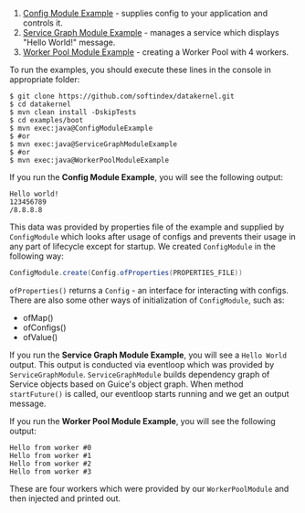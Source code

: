 1. [Config Module Example](https://github.com/softindex/datakernel/blob/master/examples/boot/src/main/java/io/datakernel/examples/ConfigModuleExample.java) - 
supplies config to your application and controls it.
2. [Service Graph Module Example](https://github.com/softindex/datakernel/tree/master/examples/boot/src/main/java/io/datakernel/examples/ServiceGraphModuleExample.java) - 
manages a service which displays "Hello World!" message.
3. [Worker Pool Module Example](https://github.com/softindex/datakernel/tree/master/examples/boot/src/main/java/io/datakernel/examples/WorkerPoolModuleExample.java) - 
creating a Worker Pool with 4 workers.

To run the examples, you should execute these lines in the console in appropriate folder:
``` 
$ git clone https://github.com/softindex/datakernel.git
$ cd datakernel
$ mvn clean install -DskipTests
$ cd examples/boot
$ mvn exec:java@ConfigModuleExample
$ #or
$ mvn exec:java@ServiceGraphModuleExample
$ #or
$ mvn exec:java@WorkerPoolModuleExample
```

If you run the **Config Module Example**, you will see the following output:
```
Hello world!
123456789
/8.8.8.8
```
This data was provided by properties file of the example and supplied by `ConfigModule` which looks after usage of configs 
and prevents their usage in any part of lifecycle except for startup. We created `ConfigModule` in the following way:

```java 
ConfigModule.create(Config.ofProperties(PROPERTIES_FILE))
```
`ofProperties()` returns a `Config` - an interface for interacting with configs. There are also some other ways of 
initialization of `ConfigModule`, such as:
* ofMap()
* ofConfigs()
* ofValue()


If you run the **Service Graph Module Example**, you will see a `Hello World` output. This output is conducted via eventloop 
which was provided by `ServiceGraphModule`. `ServiceGraphModule` builds dependency graph of Service objects based on 
Guice's object graph. When  method `startFuture()` is called, our eventloop starts running and we get an output message. 


If you run the **Worker Pool Module Example**, you will see the following output:
```
Hello from worker #0
Hello from worker #1
Hello from worker #2
Hello from worker #3
```
These are four workers which were provided by our `WorkerPoolModule` and then injected and printed out. 
